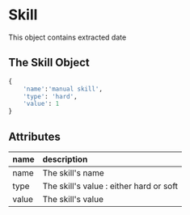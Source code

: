 # Skill
This object contains extracted date
 
## The Skill Object

```python
{
    'name':'manual skill',
    'type': 'hard',
    'value': 1
}
```

## Attributes

| name | description |
| :--- | :--- |
| name | The skill's name |
| type | The skill's value : either hard or soft |
| value | The skill's value |
